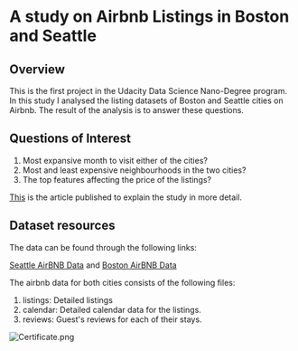 <h1>A study on Airbnb Listings in Boston and Seattle</h1>
<h2>Overview</h2>
This is the first project in the Udacity Data Science Nano-Degree program. In this study I analysed the listing datasets of Boston and Seattle cities on Airbnb. The result of the analysis is to answer these questions.
<h2>Questions of Interest</h2>
<ol>
<li>Most expansive month to visit either of the cities?</li>
<li>Most and least expensive neighbourhoods in the two cities?</li>
<li>The top features affecting the price of the listings?</li>
</ol>

[This](https://medium.com/@sh.sheikhakbari/a-study-on-airbnb-listings-in-boston-and-seattle-a22a31f9209d) is the article published to explain the study in more detail.
<h2>Dataset resources</h2>
<p>The data can be found through the following links:</p>

[Seattle AirBNB Data](https://www.kaggle.com/airbnb/seattle/data)
and
[Boston AirBNB Data](https://www.kaggle.com/airbnb/seattle/data)
<p>The airbnb data for both cities consists of the following files:</p>
<ol>
<li>listings: Detailed listings</li>
<li>calendar: Detailed calendar data for the listings.</li>
<li>reviews: Guest's reviews for each of their stays.</li>
</ol>




![Certificate.png](https://github.com/Shayan-ShA/Boston_vs_Seattle_Airbnb_Study-Udacity_DataScience/blob/master/Certificate.png)
